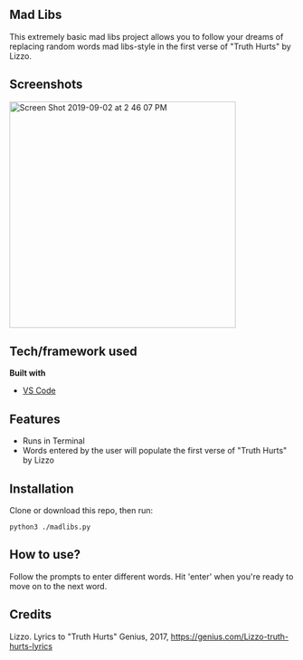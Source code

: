 ## Mad Libs
This extremely basic mad libs project allows you to follow your dreams of replacing random words mad libs-style in the first verse of "Truth Hurts" by Lizzo.

## Screenshots
<img width="400" alt="Screen Shot 2019-09-02 at 2 46 07 PM" src="https://user-images.githubusercontent.com/29615757/64134314-9da06f80-cd91-11e9-9b2b-8bcb7e43346a.png">

## Tech/framework used
<b>Built with</b>
- [VS Code](https://code.visualstudio.com/)

## Features
* Runs in Terminal
* Words entered by the user will populate the first verse of "Truth Hurts" by Lizzo

## Installation
Clone or download this repo, then run:
```
python3 ./madlibs.py
```

## How to use?
Follow the prompts to enter different words. Hit 'enter' when you're ready to move on to the next word. 

## Credits
Lizzo. Lyrics to "Truth Hurts" Genius, 2017, https://genius.com/Lizzo-truth-hurts-lyrics
